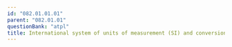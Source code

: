 ```yaml
---
id: "082.01.01.01"
parent: "082.01.01"
questionBank: "atpl"
title: International system of units of measurement (SI) and conversion of SI units
---
```

